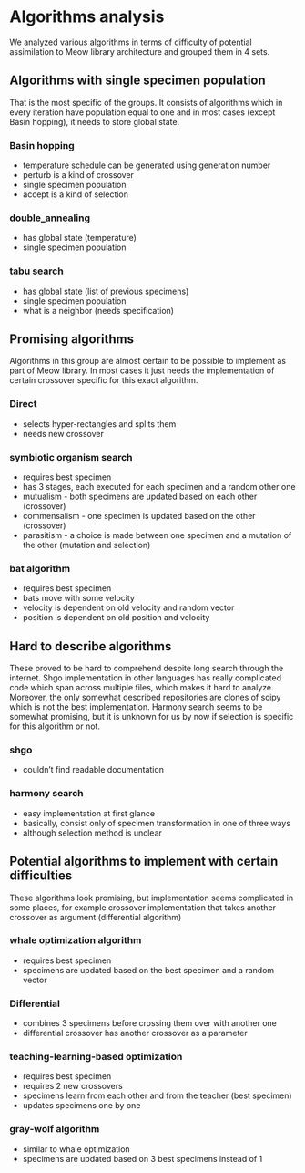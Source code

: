 # Algorithms analysis
We analyzed various algorithms in terms of difficulty of potential assimilation to Meow library architecture and grouped them in 4 sets.

## Algorithms with single specimen population
That is the most specific of the groups. It consists of algorithms which in every iteration have population equal to one and in most cases (except Basin hopping), it needs to store global state.

### Basin hopping
- temperature schedule can be generated using generation number
- perturb is a kind of crossover
- single specimen population
- accept is a kind of selection

### double_annealing
- has global state (temperature)
- single specimen population

### tabu search
- has global state (list of previous specimens)
- single specimen population
- what is a neighbor (needs specification)

## Promising algorithms
Algorithms in this group are almost certain to be possible to implement as part of Meow library. In most cases it just needs the implementation of certain crossover specific for this exact algorithm.

### Direct
- selects hyper-rectangles and splits them
- needs new crossover

### symbiotic organism search
- requires best specimen
- has 3 stages, each executed for each specimen and a random other one
- mutualism - both specimens are updated based on each other (crossover)
- commensalism - one specimen is updated based on the other (crossover)
- parasitism - a choice is made between one specimen and a mutation of the other (mutation and selection) 

### bat algorithm
- requires best specimen
-  bats move with some velocity
- velocity is dependent on old velocity and random vector
- position is dependent on old position and velocity

## Hard to describe algorithms
These proved to be hard to comprehend despite long search through the internet. Shgo implementation in other languages has really complicated code which span across multiple files, which makes it hard to analyze. Moreover, the only somewhat described repositories are clones of scipy which is not the best implementation. Harmony search seems to be somewhat promising, but it is unknown for us by now if selection is specific for this algorithm or not. 

### shgo
- couldn’t find readable documentation 

### harmony search
- easy implementation at first glance
- basically, consist only of specimen transformation in one of three ways
- although selection method is unclear 

## Potential algorithms to implement with certain difficulties
These algorithms look promising, but implementation seems complicated in some places, for example crossover implementation that takes another crossover as argument (differential algorithm)

### whale optimization algorithm
- requires best specimen
- specimens are updated based on the best specimen and a random vector

### Differential
- combines 3 specimens before crossing them over with another one
- differential crossover has another crossover as a parameter

### teaching-learning-based optimization
- requires best specimen
- requires 2 new crossovers
- specimens learn from each other and from the teacher (best specimen)
- updates specimens one by one

### gray-wolf algorithm
- similar to whale optimization
- specimens are updated based on 3 best specimens instead of 1
